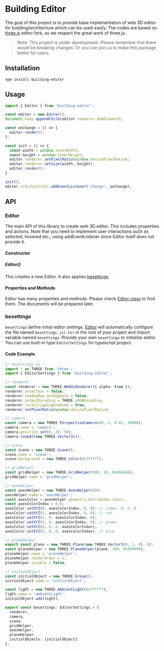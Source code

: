# Building Editor

The goal of this project is to provide base implementation of web 3D editor for building/architecture which can be used easily. The codes are based on [three.js](https://github.com/mrdoob/three.js) editor fork, as we respect the great work of three.js.

> Note: This project is under development. Please remember that there would be breaking changes. Or you can join us to make this package better for users.

## Installation

```
npm install building-editor
```

## Usage

```js
import { Editor } from 'building-editor';

const editor = new Editor();
document.body.appendChild(editor.renderer.domElement);

const onChange = () => {
  editor.render();
};

const init = () => {
  const width = window.innerWidth;
  const height = window.innerHeight;
  editor.renderer.setPixelRatio(window.devicePixelRatio);
  editor.renderer.setSize(width, height);
  editor.render();
}

init();
editor.orbitControls.addEventListener('change', onChange);
```

## API

### Editor

The main API of this library to create web 3D editor. This includes properties and actions. Note that you need to implement user interactions such as selected, hovered etc., using addEventListener since Editor itself does not provide it.

#### Constructor

##### Editor()

This creates a new Editor. It also applies [besettings](#besettings).

#### Properties and Methods

Editor has many properties and methods. Please check [Editor class](https://github.com/baues/building-editor/blob/master/src/Editor.ts) to find them. The documents will be prepared later.

### besettings

`besettings` define initial editor settings. [Editor](#Editor) will automatically configure the file named `besettings.js(.ts)` in the root of your project and import variable named `besettings`. Provide your own `besettings` to initialize editor. You can use built-in type `EditorSettings` for typescript project.

#### Code Example

```ts
// besettings.ts
import * as THREE from 'three';
import { EditorSettings } from 'building-editor';

// renderer
const renderer = new THREE.WebGLRenderer({ alpha: true });
renderer.autoClear = false;
renderer.shadowMap.autoUpdate = false;
renderer.outputEncoding = THREE.sRGBEncoding;
renderer.localClippingEnabled = true;
renderer.setPixelRatio(window.devicePixelRatio);

// camera
const camera = new THREE.PerspectiveCamera(60, 1, 0.01, 10000);
camera.name = 'camera';
camera.position.set(0, 20, 50);
camera.lookAt(new THREE.Vector3());

// scene
const scene = new THREE.Scene();
scene.name = 'scene';
scene.background = new THREE.Color(0xffffff);

// gridHelper
const gridHelper = new THREE.GridHelper(100, 20, 0x666666);
gridHelper.name = 'gridHelper';

// axesHelper
const axesHelper = new THREE.AxesHelper(50);
axesHelper.name = 'axesHelper';
const axesColor = axesHelper.geometry.attributes.color;
const axesColorIndex = 0.8;
axesColor.setXYZ(0, axesColorIndex, 0, 0); // index, R, G, B
axesColor.setXYZ(1, axesColorIndex, 0, 0); // red
axesColor.setXYZ(2, 0, axesColorIndex, 0);
axesColor.setXYZ(3, 0, axesColorIndex, 0); // green
axesColor.setXYZ(4, 0, 0, axesColorIndex);
axesColor.setXYZ(5, 0, 0, axesColorIndex); // blue

// planeHelper
export const plane = new THREE.Plane(new THREE.Vector3(0, 1, 0), 0);
const planeHelper = new THREE.PlaneHelper(plane, 100, 0x999999);
planeHelper.name = 'planeHelper';
planeHelper.renderOrder = 1;
planeHelper.visible = false;

// initialObject
const initialObject = new THREE.Group();
initialObject.name = 'initialObject';

const light = new THREE.AmbientLight(0xffffff);
light.name = 'ambientLight';
initialObject.add(light);

export const besettings: EditorSettings = {
  renderer,
  camera,
  scene,
  gridHelper,
  axesHelper,
  planeHelper,
  initialObjects: [initialObject],
};
```


